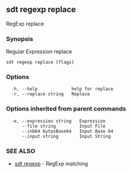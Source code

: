 ## sdt regexp replace

RegExp replace

### Synopsis

Regular Expression replace

```
sdt regexp replace [flags]
```

### Options

```
  -h, --help             help for replace
  -r, --replace string   Replace
```

### Options inherited from parent commands

```
  -e, --expression string   Expression
      --file string         Input File
      --inb64 bytesBase64   Input Base 64
      --input string        Input String
```

### SEE ALSO

* [sdt regexp](sdt_regexp.md)	 - RegExp matching


